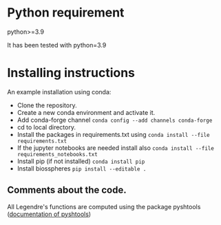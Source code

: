 # Python requirement

python>=3.9

It has been tested with python=3.9

# Installing instructions

An example installation using conda:
- Clone the repository.
- Create a new conda environment and activate it.
- Add conda-forge channel
`conda config --add channels conda-forge`
- cd to local directory.
- Install the packages in requirements.txt using
`conda install --file requirements.txt`
- If the jupyter notebooks are needed install also
`conda install --file requirements_notebooks.txt`
- Install pip (if not installed)
`conda install pip`
- Install biosspheres
`pip install --editable .`


## Comments about the code.

All Legendre's functions are computed using the package pyshtools 
([documentation of pyshtools](https://shtools.github.io/SHTOOLS/index.html))
